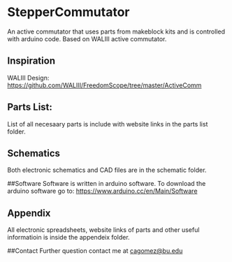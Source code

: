# StepperCommutator
An active commutator that uses parts from makeblock kits and is controlled with arduino code. Based on WALIII active commutator.

## Inspiration
WALIII Design: 
https://github.com/WALIII/FreedomScope/tree/master/ActiveComm

## Parts List:
List of all necesaary parts is include with website links in the parts list folder.

## Schematics
Both electronic schematics and CAD files are in the schematic folder.

##Software
Software is written in arduino software. 
To download the arduino software go to: https://www.arduino.cc/en/Main/Software

## Appendix 
All electronic spreadsheets, website links of parts and other useful informatioin is inside the appendeix folder.

##Contact
Further question contact me at cagomez@bu.edu




